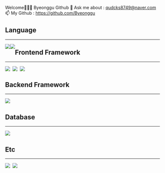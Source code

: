 
Welcome👋👋👋
Byeonggu Github
💬 Ask me about : qudcks8749@naver.com
📫 My Github : https://github.com/Byeonggu
<h2>Language</h2>
<hr>
<img src="https://img.shields.io/badge/Java-3766AB?style=flat-square&logo=Java&logoColor=white" style="float:left;"/>
<img src="https://img.shields.io/badge/JavaScript-9ad200?style=flat-square&logo=JavaScript&logoColor=white" style="float:left;"/>
<h2>Frontend Framework</h2>
<hr>
<img src="https://img.shields.io/badge/Nodejs-5d4d00?style=flat-square&logo=Nodejs&logoColor=white"/></a>&nbsp
<img src="https://img.shields.io/badge/HTML5-5d4dc5?style=flat-square&logo=HTML5&logoColor=white"/></a>&nbsp
<img src="https://img.shields.io/badge/CSS3-a24dc5?style=flat-square&logo=CSS3&logoColor=white"/></a>&nbsp
<h2>Backend Framework</h2>
<hr>
<img src="https://img.shields.io/badge/Spring-83f79d?style=flat-square&logo=Spring&logoColor=white"/></a>&nbsp
<h2>Database</h2>
<hr>
<img src="https://img.shields.io/badge/MaruaDB-ecad9d?style=flat-square&logo=MaruaDB&logoColor=white"/></a>&nbsp
<h2>Etc</h2>
<hr>
<img src="https://img.shields.io/badge/Ubuntu-c7bd42?style=flat-square&logo=Ubuntu&logoColor=white"/></a>&nbsp
<img src="https://img.shields.io/badge/GitHub-23231f?style=flat-square&logo=GitHub&logoColor=white"/></a>&nbsp

